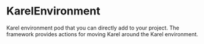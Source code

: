 # KarelEnvironment
Karel environment pod that you can directly add to your project. The framework provides actions for moving Karel around the Karel environment.
